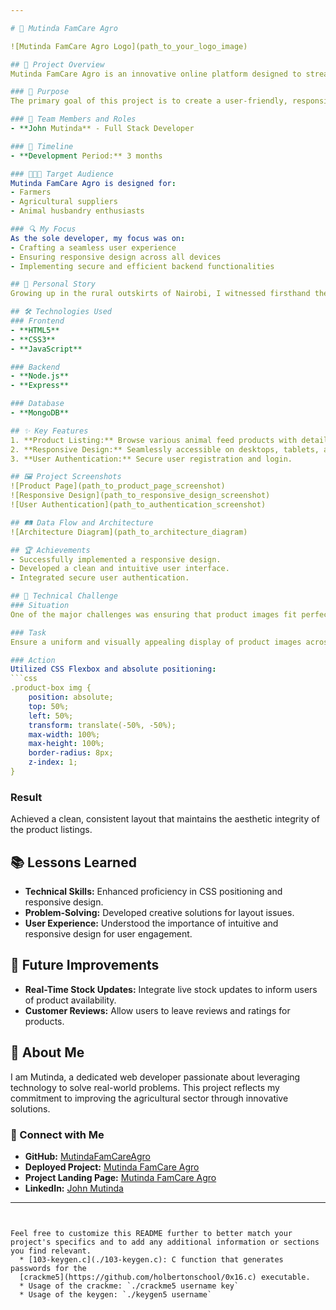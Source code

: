 ```yaml
---

# 🌾 Mutinda FamCare Agro

![Mutinda FamCare Agro Logo](path_to_your_logo_image)

## 🚀 Project Overview
Mutinda FamCare Agro is an innovative online platform designed to streamline the process of purchasing farm products, specifically animal feeds. Our mission is to support farmers by providing easy access to high-quality feeds, ultimately enhancing agricultural productivity.

### 🎯 Purpose
The primary goal of this project is to create a user-friendly, responsive web application where farmers and agricultural suppliers can effortlessly browse, select, and purchase a wide range of animal feeds.

### 👥 Team Members and Roles
- **John Mutinda** - Full Stack Developer

### 📅 Timeline
- **Development Period:** 3 months

### 🧑‍🤝‍🧑 Target Audience
Mutinda FamCare Agro is designed for:
- Farmers
- Agricultural suppliers
- Animal husbandry enthusiasts

### 🔍 My Focus
As the sole developer, my focus was on:
- Crafting a seamless user experience
- Ensuring responsive design across all devices
- Implementing secure and efficient backend functionalities

## 🌟 Personal Story
Growing up in the rural outskirts of Nairobi, I witnessed firsthand the challenges my parents, small-scale farmers, faced in accessing quality animal feeds. This project is my way of giving back to the farming community that shaped my early years. I aim to make quality feeds more accessible, ensuring farmers can thrive without the burdens my family once endured.

## 🛠️ Technologies Used
### Frontend
- **HTML5**
- **CSS3**
- **JavaScript**

### Backend
- **Node.js**
- **Express**

### Database
- **MongoDB**

## ✨ Key Features
1. **Product Listing:** Browse various animal feed products with detailed descriptions and images.
2. **Responsive Design:** Seamlessly accessible on desktops, tablets, and mobile devices.
3. **User Authentication:** Secure user registration and login.

## 🖼️ Project Screenshots
![Product Page](path_to_product_page_screenshot)
![Responsive Design](path_to_responsive_design_screenshot)
![User Authentication](path_to_authentication_screenshot)

## 🛤️ Data Flow and Architecture
![Architecture Diagram](path_to_architecture_diagram)

## 🏆 Achievements
- Successfully implemented a responsive design.
- Developed a clean and intuitive user interface.
- Integrated secure user authentication.

## 🚧 Technical Challenge
### Situation
One of the major challenges was ensuring that product images fit perfectly within their designated boxes without disrupting the layout.

### Task
Ensure a uniform and visually appealing display of product images across all devices.

### Action
Utilized CSS Flexbox and absolute positioning:
```css
.product-box img {
    position: absolute;
    top: 50%;
    left: 50%;
    transform: translate(-50%, -50%);
    max-width: 100%;
    max-height: 100%;
    border-radius: 8px;
    z-index: 1;
}
```

### Result
Achieved a clean, consistent layout that maintains the aesthetic integrity of the product listings.

## 📚 Lessons Learned
- **Technical Skills:** Enhanced proficiency in CSS positioning and responsive design.
- **Problem-Solving:** Developed creative solutions for layout issues.
- **User Experience:** Understood the importance of intuitive and responsive design for user engagement.

## 🔮 Future Improvements
- **Real-Time Stock Updates:** Integrate live stock updates to inform users of product availability.
- **Customer Reviews:** Allow users to leave reviews and ratings for products.

## 👤 About Me
I am Mutinda, a dedicated web developer passionate about leveraging technology to solve real-world problems. This project reflects my commitment to improving the agricultural sector through innovative solutions.

### 🔗 Connect with Me
- **GitHub:** [MutindaFamCareAgro](https://github.com/yourusername/MutindaFamCareAgro)
- **Deployed Project:** [Mutinda FamCare Agro](http://yourdeployedprojecturl.com)
- **Project Landing Page:** [Mutinda FamCare Agro](http://yourlandingpageurl.com)
- **LinkedIn:** [John Mutinda](http://linkedin.com/in/yourprofile)

---
```


Feel free to customize this README further to better match your project's specifics and to add any additional information or sections you find relevant.
  * [103-keygen.c](./103-keygen.c): C function that generates passwords for the
  [crackme5](https://github.com/holbertonschool/0x16.c) executable.
  * Usage of the crackme: `./crackme5 username key`
  * Usage of the keygen: `./keygen5 username`
